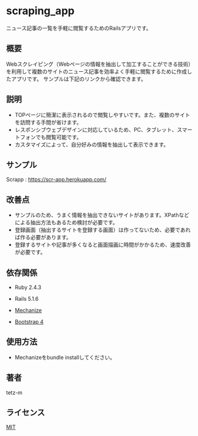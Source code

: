 # scraping_app
ニュース記事の一覧を手軽に閲覧するためのRailsアプリです。

## 概要
Webスクレイピング（Webページの情報を抽出して加工することができる技術）を利用して複数のサイトのニュース記事を効率よく手軽に閲覧するために作成したアプリです。
サンプルは下記のリンクから確認できます。

## 説明
- TOPページに簡潔に表示されるので閲覧しやすいです。また、複数のサイトを訪問する手間が省けます。  
- レスポンシブウェブデザインに対応しているため、PC、タブレット、スマートフォンでも閲覧可能です。
- カスタマイズによって、自分好みの情報を抽出して表示できます。

## サンプル
Scrapp : https://scr-app.herokuapp.com/

## 改善点
- サンプルのため、うまく情報を抽出できないサイトがあります。XPathなどによる抽出方法もあるため検討が必要です。
- 登録画面（抽出するサイトを登録する画面）は作ってないため、必要であれば作る必要があります。  
- 登録するサイトや記事が多くなると画面描画に時間がかかるため、速度改善が必要です。

## 依存関係
- Ruby 2.4.3

- Rails 5.1.6

- [Mechanize](https://github.com/sparklemotion/mechanize)

- [Bootstrap 4](https://getbootstrap.com/)

## 使用方法
- Mechanizeをbundle installしてください。

## 著者
tetz-m

## ライセンス
[MIT](https://opensource.org/licenses/mit-license.php)
